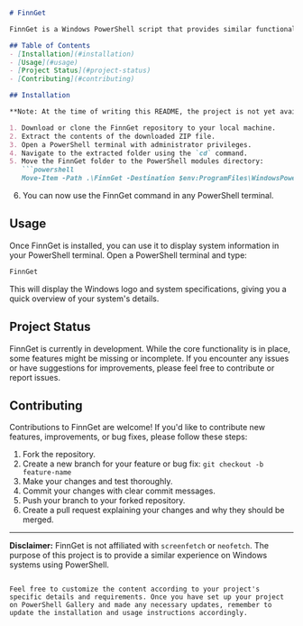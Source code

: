 ```markdown
# FinnGet

FinnGet is a Windows PowerShell script that provides similar functionality to tools like `screenfetch` or `neofetch`. It displays the Windows logo and system specifications, giving you a quick overview of your system information. FinnGet is designed specifically for Windows systems and can be installed and run using PowerShell.

## Table of Contents
- [Installation](#installation)
- [Usage](#usage)
- [Project Status](#project-status)
- [Contributing](#contributing)

## Installation

**Note: At the time of writing this README, the project is not yet available on the PowerShell Gallery. The following installation instructions are temporary and may change once the project is published to the gallery.**

1. Download or clone the FinnGet repository to your local machine.
2. Extract the contents of the downloaded ZIP file.
3. Open a PowerShell terminal with administrator privileges.
4. Navigate to the extracted folder using the `cd` command.
5. Move the FinnGet folder to the PowerShell modules directory:
   ```powershell
   Move-Item -Path .\FinnGet -Destination $env:ProgramFiles\WindowsPowerShell\Modules
   ```
6. You can now use the FinnGet command in any PowerShell terminal.

## Usage

Once FinnGet is installed, you can use it to display system information in your PowerShell terminal. Open a PowerShell terminal and type:

```powershell
FinnGet
```

This will display the Windows logo and system specifications, giving you a quick overview of your system's details.

## Project Status

FinnGet is currently in development. While the core functionality is in place, some features might be missing or incomplete. If you encounter any issues or have suggestions for improvements, please feel free to contribute or report issues.

## Contributing

Contributions to FinnGet are welcome! If you'd like to contribute new features, improvements, or bug fixes, please follow these steps:

1. Fork the repository.
2. Create a new branch for your feature or bug fix: `git checkout -b feature-name`
3. Make your changes and test thoroughly.
4. Commit your changes with clear commit messages.
5. Push your branch to your forked repository.
6. Create a pull request explaining your changes and why they should be merged.

---

**Disclaimer:** FinnGet is not affiliated with `screenfetch` or `neofetch`. The purpose of this project is to provide a similar experience on Windows systems using PowerShell.
```

Feel free to customize the content according to your project's specific details and requirements. Once you have set up your project on PowerShell Gallery and made any necessary updates, remember to update the installation and usage instructions accordingly.